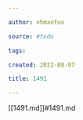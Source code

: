 ```yaml
---

author: ohmanfoo

source: #todo

tags: 

created: 2022-08-07

title: 1491

---
```

[[1491.md]]#1491.md
